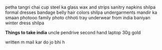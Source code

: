 
petha
tangri
chai cup
steel ka glass
wax and strips
sanitry napkins
shilpa formal dresses
bandage
belly
hair colors
shilpa undergarments
mandir ka smaan
photooo
family photo
chhoti tray
underwear from india
baniyan
winter dress shilpa

**Things to take india**
uncle pendrive
second hand laptop
30g gold


written m mail kar do jo bhi h